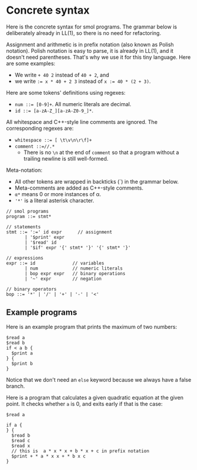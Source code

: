 # Concrete syntax

Here is the concrete syntax for smol programs.  The grammar below is
deliberately already in LL(1), so there is no need for refactoring.

Assignment and arithmetic is in prefix notation (also known as Polish notation).
Polish notation is easy to parse, it is already in LL(1), and it doesn't need
parentheses.  That's why we use it for this tiny language.  Here are some examples:
- We write `+ 40 2` instead of `40 + 2`, and
- we write `:= x * 40 + 2 3` instead of `x := 40 * (2 + 3)`.

Here are some tokens' definitions using regexes:
- `num ::= [0-9]+`.  All numeric literals are decimal.
- `id ::= [a-zA-Z_][a-zA-Z0-9_]*`.

All whitespace and C++-style line comments are ignored.  The corresponding
regexes are:
- `whitespace ::= [ \t\v\n\r\f]+`
- `comment ::=//.*`
  - There is no `\n` at the end of `comment` so that a program without a
    trailing newline is still well-formed.

Meta-notation:
- All other tokens are wrapped in backticks (\`) in the grammar below.
- Meta-comments are added as C++-style comments.
- `α*` means 0 or more instances of α.
- `'*'` is a literal asterisk character.

```
// smol programs
program ::= stmt*

// statements
stmt ::= ':=' id expr      // assignment
       | '$print' expr
       | '$read' id
       | '$if' expr '{' stmt* '}' '{' stmt* '}'

// expressions
expr ::= id              // variables
       | num             // numeric literals
       | bop expr expr   // binary operations
       | '~' expr        // negation
       
// binary operators
bop ::= '*' | '/' | '+' | '-' | '<'
```

## Example programs

Here is an example program that prints the maximum of two numbers:

```
$read a
$read b
if < a b {
  $print a
} {
  $print b
}
```

Notice that we don't need an `else` keyword because we always have a false branch.

Here is a program that calculates a given quadratic equation at the given point.
It checks whether `a` is 0, and exits early if that is the case:

```
$read a

if a {
} {
  $read b
  $read c
  $read x
  // this is  a * x * x + b * x + c in prefix notation
  $print + * a * x x + * b x c
}
```
